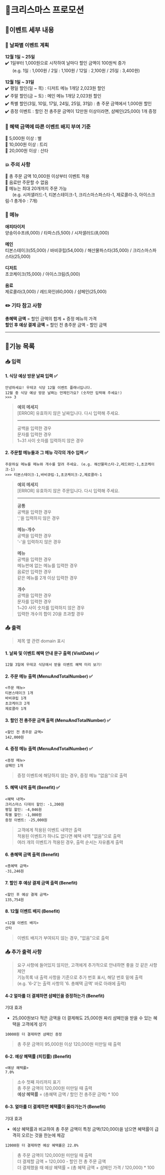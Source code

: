 # 🎄크리스마스 프로모션

## 🎉이벤트 세부 내용

### 📆 날짜별 이벤트 계획

**12월 1일 ~ 25일**<br>
✔️ 1일부터 1,000원으로 시작하여 날마다 할인 금액이 100원씩 증가<br>&nbsp;&nbsp;&nbsp;&nbsp;&nbsp;
(e.g. 1일 : 1,000원 / 2일 : 1,100원 / 12일 : 2,100원 / 25일 : 3,400원)<br>
<br>
**12월 1일 ~ 31일**<br>
✔️ 평일 할인(일 ~ 목) : 디저트 메뉴 1개당 2,023원 할인<br>
✔️ 주말 할인(금 ~ 토) : 메인 메뉴 1개당 2,023원 할인<br>
✔️ 특별 할인(3일, 10일, 17일, 24일, 25일, 31일) : 총 주문 금액에서 1,000원 할인<br>
✔️ 증정 이벤트 : 할인 전 총주문 금액이 12만원 이상이라면, 샴페인(25,000) 1개 증정

### 📣 혜택 금액에 따른 이벤트 배지 부여 기준
🌟 5,000원 이상 : 별<br>
🌟 10,000원 이상 : 트리<br>
🌟 20,000원 이상 : 산타

### 💥 주의 사항
🚨 총 주문 금액 10,000원 이상부터 이벤트 적용<br>
🚨 음료만 주문할 수 없음<br>
🚨 메뉴는 최대 20개까지 주문 가능<br>&nbsp;&nbsp;&nbsp;&nbsp;&nbsp;
(e.g. 시저샐러드-1, 티본스테이크-1, 크리스마스파스타-1, 제로콜라-3, 아이스크림-1 총개수 : 7개)

### 🍖 메뉴
**애피타이저**<br>
양송이수프(6,000) / 타파스(5,500) / 시저샐러드(8,000)<br>
<br>
**메인**<br>
티본스테이크(55,000) / 바비큐립(54,000) / 해산물파스타(35,000) / 크리스마스파스타(25,000)<br>
<br>
**디저트**<br>
초코케이크(15,000) / 아이스크림(5,000)<br>
<br>
**음료**<br>
제로콜라(3,000) / 레드와인(60,000) / 샴페인(25,000)

### ✏️ 기타 참고 사항
**총혜택 금액** = 할인 금액의 합계 + 증정 메뉴의 가격<br>
**할인 후 예상 결제 금액** = 할인 전 총주문 금액 - 할인 금액

---

## 📃기능 목록

### 📥 입력

#### 1. 식당 예상 방문 날짜 입력 ✅
```
안녕하세요! 우테코 식당 12월 이벤트 플래너입니다.
12월 중 식당 예상 방문 날짜는 언제인가요? (숫자만 입력해 주세요!)
>>> 3
```
> **예외 메세지**<br>
[ERROR] 유효하지 않은 날짜입니다. 다시 입력해 주세요.<br><hr>
공백을 입력한 경우<br>
문자를 입력한 경우<br>
1~31 사이 숫자를 입력하지 않은 경우

#### 2. 주문할 메뉴들과 그 메뉴 각각의 개수 입력 ✅
```
주문하실 메뉴를 메뉴와 개수를 알려 주세요. (e.g. 해산물파스타-2,레드와인-1,초코케이크-1)
>>> 티본스테이크-1,바비큐립-1,초코케이크-2,제로콜라-1
```
> **예외 메세지**<br>
[ERROR] 유효하지 않은 주문입니다. 다시 입력해 주세요.<br><hr>
**공통**<br>
공백을 입력한 경우<br>
','을 입력하지 않은 경우<br><br>
**메뉴-개수**<br>
공백을 입력한 경우<br>
'-'을 입력하지 않은 경우<br><br>
**메뉴**<br>
공백을 입력한 경우<br>
메뉴판에 없는 메뉴를 입력한 경우<br>
음료만 입력한 경우<br>
같은 메뉴를 2개 이상 입력한 경우<br><br>
**개수**<br>
공백을 입력한 경우<br>
문자를 입력한 경우<br>
1~20 사이 숫자를 입력하지 않은 경우<br>
입력한 개수의 합이 20을 초과할 경우


### 📤 출력
> 제목 옆 관련 domain 표시

#### 1. 날짜 및 이벤트 혜택 안내 문구 출력 (VisitDate) ✅
```
12월 3일에 우테코 식당에서 받을 이벤트 혜택 미리 보기!
```

#### 2. 주문 메뉴 출력 (MenuAndTotalNumber) ✅
```
<주문 메뉴>
티본스테이크 1개
바비큐립 1개
초코케이크 2개
제로콜라 1개
```

#### 3. 할인 전 총주문 금액 출력 (MenuAndTotalNumber) ✅
```
<할인 전 총주문 금액>
142,000원
```

#### 4. 증정 메뉴 출력 (MenuAndTotalNumber) ✅
```
<증정 메뉴>
샴페인 1개
```
> 증정 이벤트에 해당하지 않는 경우, 증정 메뉴 "없음"으로 출력

#### 5. 혜택 내역 출력 (Benefit) ✅
```
<혜택 내역>
크리스마스 디데이 할인: -1,200원
평일 할인: -4,046원
특별 할인: -1,000원
증정 이벤트: -25,000원
```
> 고객에게 적용된 이벤트 내역만 출력<br>
적용된 이벤트가 하나도 없다면 혜택 내역 "없음"으로 출력<br>
여러 개의 이벤트가 적용된 경우, 출력 순서는 자유롭게 출력

#### 6. 총혜택 금액 출력 (Benefit)
```
<총혜택 금액>
-31,246원
```

#### 7. 할인 후 예상 결제 금액 출력 (Benefit)
```
<할인 후 예상 결제 금액>
135,754원
```

#### 8. 12월 이벤트 배지 (Benefit)
```
<12월 이벤트 배지>
산타
```
> 이벤트 배지가 부여되지 않는 경우, "없음"으로 출력

### 📤 추가 출력 사항
> 요구 사항에 들어있지 않지만, 고객에게 추가적으로 안내하면 좋을 것 같은 사항 제안<br>
기능목록 내 출력 사항을 기준으로 추가 번호 표시, 해당 번호 밑에 출력<br>
(e.g. '6-2'는 출력 사항의 '6. 총혜택 금액' 바로 아래에 출력)

#### 4-2 얼마를 더 결제하면 샴페인을 증정하는가 (Benefit)
기대 효과
- 25,000원보다 적은 금액을 더 결제해도 25,000원 짜리 샴페인을 받을 수 있는 혜택을 고객에게 상기
```
10000원 더 결제하면 샴페인 증정
```
> 총 주문 금액이 95,000원 이상 120,000원 미만일 때 출력

#### 6-2. 예상 혜택률 (피킹률) (Benefit)
```
<예상 혜택률>
7.0%
```
> 소수 첫째 자리까지 표기<br>
총 주문 금액이 120,000원 미만일 때 출력<br>
**예상 혜택률** = (총혜택 금액 / 할인 전 총주문 금액) * 100

#### 6-3. 얼마를 더 결제하면 혜택률이 올라가는가 (Benefit)
기대 효과
- 예상 혜택률과 비교하여 총 주문 금액이 특정 금액(120,000)을 넘으면 혜택률이 급격히 오르는 것을 한눈에 체감

```
12000원 더 결제하면 예상 혜택률은 22.0%
```
> 총 주문 금액이 120,000원 미만일 때 출력<br>
더 결제할 금액 = 120,000 - 할인 전 총 주문 금액<br>
더 결제했을 때 예상 혜택률 = (총 혜택 금액 + 샴페인 가격 / 120,000) * 100
